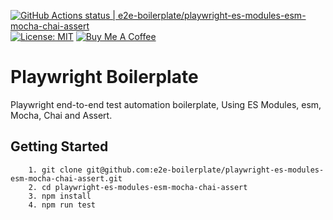 [![GitHub Actions status | e2e-boilerplate/playwright-es-modules-esm-mocha-chai-assert](https://github.com/e2e-boilerplate/playwright-es-modules-esm-mocha-chai-assert/workflows/playwright-es-modules-esm-mocha-chai-assert/badge.svg)](https://github.com/e2e-boilerplate/playwright-es-modules-esm-mocha-chai-assert/actions?workflow=playwright-es-modules-esm-mocha-chai-assert) [![License: MIT](https://img.shields.io/badge/License-MIT-yellow.svg)](https://opensource.org/licenses/MIT) [![Buy Me A Coffee](https://img.shields.io/badge/buy-me%20coffee-orange)](https://www.buymeacoffee.com/xgirma)
    
# Playwright Boilerplate
    
Playwright end-to-end test automation boilerplate, Using ES Modules, esm, Mocha, Chai and Assert.
    
## Getting Started
    	1. git clone git@github.com:e2e-boilerplate/playwright-es-modules-esm-mocha-chai-assert.git
    	2. cd playwright-es-modules-esm-mocha-chai-assert
    	3. npm install
    	4. npm run test